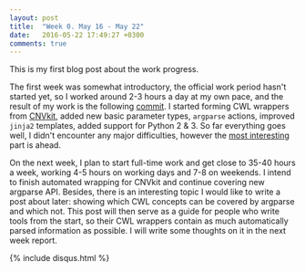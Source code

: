 ```yaml
---
layout: post
title:  "Week 0. May 16 - May 22"
date:   2016-05-22 17:49:27 +0300
comments: true
---
```

This is my first blog post about the work progress. 

The first week was somewhat introductory, the official work period hasn't started yet, so I worked around 2-3 hours a day at my own pace, and the result of my work is the following [commit](https://github.com/common-workflow-language/gxargparse/pull/3/commits/9a187fce87dae23913d2c8542071cc8ae3d08cfe). I started forming CWL wrappers from [CNVkit](https://github.com/etal/cnvkit/tree/f5b11882d68bb8d2236e3142d6ce297206b2b075), added new basic parameter types, `argparse` actions, improved `jinja2` templates, added support for Python 2 & 3. So far everything goes well, I didn't encounter any major difficulties, however the [most interesting](https://github.com/etal/cnvkit/blob/master/cnvlib/commands.py) part is ahead.

On the next week, I plan to start full-time work and get close to 35-40 hours a week, working 4-5 hours on working days and 7-8 on weekends.
I intend to finish automated wrapping for CNVkit and continue covering new argparse API. Besides, there is an interesting topic I would like to write a post about later: showing which CWL concepts can be covered by argparse and which not. This post will then serve as a guide for people who write tools from the start, so their CWL wrappers contain as much automatically parsed information as possible. I will write some thoughts on it in the next week report.

{% include disqus.html %}

